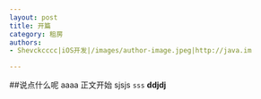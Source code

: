 ```yaml
---
layout: post
title: 开篇
category: 租房
authors:
- Shevckcccc|iOS开发|/images/author-image.jpeg|http://java.im

---
```


##说点什么呢
aaaa
正文开始
sjsjs
`sss`
**ddjdj**